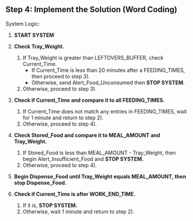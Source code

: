## Step 4: Implement the Solution (Word Coding)

System Logic:

1. **START SYSTEM**  

2. **Check Tray_Weight.**
    1. If Tray_Weight is greater than LEFTOVERS_BUFFER, check Current_Time.
        - If Current_Time is less than 20 minutes after a FEEDING_TIMES, then proceed to step 3).
        - Otherwise, send Alert_Food_Unconsumed then **STOP SYSTEM**.
    2. Otherwise, proceed to step 3).  

3. **Check if Current_Time and compare it to all FEEDING_TIMES.**
   1. If Current_Time does not match any entries in FEEDING_TIMES, wait for 1 minute and return to step 2).
   2. Otherwise, proceed to step 4).  

4. **Check Stored_Food and compare it to MEAL_AMOUNT and Tray_Weight.**
    1. If Stored_Food is less than MEAL_AMOUNT - Tray_Weight, then begin Alert_Insufficient_Food and **STOP SYSTEM.**
    2. Otherwise, proceed to step 4).  

5. **Begin Dispense_Food until Tray_Weight equals MEAL_AMOUNT, then stop Dispense_Food.**  

6. **Check if Current_Time is after WORK_END_TIME.**
    1. If it is, **STOP SYSTEM.**
    2. Otherwise, wait 1 minute and return to step 2).
